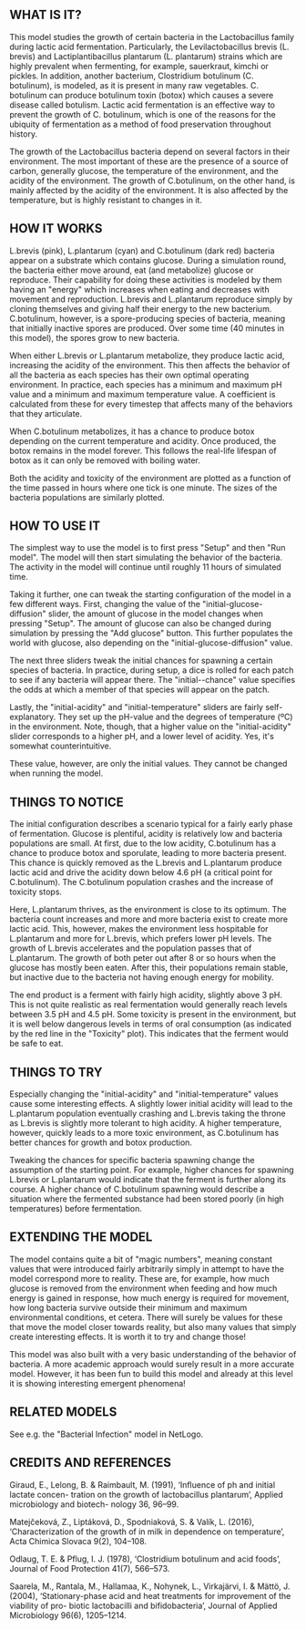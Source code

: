 ## WHAT IS IT?

This model studies the growth of certain bacteria in the Lactobacillus family
during lactic acid fermentation. Particularly, the Levilactobacillus brevis (L.
brevis) and Lactiplantibacillus plantarum (L. plantarum) strains which are
highly prevalent when fermenting, for example, sauerkraut, kimchi or pickles. In
addition, another bacterium, Clostridium botulinum (C. botulinum), is modeled,
as it is present in many raw vegetables. C. botulinum can produce botulinum
toxin (botox) which causes a severe disease called botulism. Lactic acid
fermentation is an effective way to prevent the growth of C. botulinum, which is
one of the reasons for the ubiquity of fermentation as a method of food
preservation throughout history.

The growth of the Lactobacillus bacteria depend on several factors in their
environment. The most important of these are the presence of a source of carbon,
generally glucose, the temperature of the environment, and the acidity of the
environment. The growth of C.botulinum, on the other hand, is mainly affected by
the acidity of the environment. It is also affected by the temperature, but is
highly resistant to changes in it.

## HOW IT WORKS

L.brevis (pink), L.plantarum (cyan) and C.botulinum (dark red) bacteria appear
on a substrate which contains glucose. During a simulation round, the bacteria
either move around, eat (and metabolize) glucose or reproduce. Their capability
for doing these activities is modeled by them having an "energy" which
increases when eating and decreases with movement and reproduction. L.brevis and
L.plantarum reproduce simply by cloning themselves and giving half their energy
to the new bacterium. C.botulinum, however, is a spore-producing species of
bacteria, meaning that initially inactive spores are produced. Over some time
(40 minutes in this model), the spores grow to new bacteria.

When either L.brevis or L.plantarum metabolize, they produce lactic acid,
increasing the acidity of the environment. This then affects the behavior of all
the bacteria as each species has their own optimal operating environment. In
practice, each species has a minimum and maximum pH value and a minimum and
maximum temperature value. A coefficient is calculated from these for every
timestep that affects many of the behaviors that they articulate.

When C.botulinum metabolizes, it has a chance to produce botox depending on the
current temperature and acidity. Once produced, the botox remains in the model
forever. This follows the real-life lifespan of botox as it can only be removed
with boiling water.

Both the acidity and toxicity of the environment are plotted as a function of
the time passed in hours where one tick is one minute. The sizes of the bacteria
populations are similarly plotted.

## HOW TO USE IT

The simplest way to use the model is to first press "Setup" and then "Run
model". The model will then start simulating the behavior of the bacteria. The
activity in the model will continue until roughly 11 hours of simulated time.

Taking it further, one can tweak the starting configuration of the model in a
few different ways. First, changing the value of the "initial-glucose-diffusion" 
slider, the amount of glucose in the model changes when pressing "Setup". The
amount of glucose can also be changed during simulation by pressing the "Add
glucose" button. This further populates the world with glucose, also depending on the
"initial-glucose-diffusion" value.

The next three sliders tweak the initial chances for spawning a certain species
of bacteria. In practice, during setup, a dice is rolled for each patch to see
if any bacteria will appear there. The "initial-<bacteria-species>-chance" value
specifies the odds at which a member of that species will appear on the patch.

Lastly, the "initial-acidity" and "initial-temperature" sliders are fairly
self-explanatory. They set up the pH-value and the degrees of temperature (ºC)
in the environment. Note, though, that a higher value on the "initial-acidity"
slider corresponds to a higher pH, and a lower level of acidity. Yes, it's
somewhat counterintuitive. 

These value, however, are only the initial values. They cannot be changed when
running the model.

## THINGS TO NOTICE

The initial configuration describes a scenario typical for a fairly early phase
of fermentation. Glucose is plentiful, acidity is relatively low and bacteria
populations are small. At first, due to the low acidity, C.botulinum has a
chance to produce botox and sporulate, leading to more bacteria present. This
chance is quickly removed as the L.brevis and L.plantarum produce lactic acid
and drive the acidity down below 4.6 pH (a critical point for C.botulinum). The
C.botulinum population crashes and the increase of toxicity stops. 

Here, L.plantarum thrives, as the environment is close to its optimum. The
bacteria count increases and more and more bacteria exist to create more lactic
acid. This, however, makes the environment less hospitable for L.plantarum and
more for L.brevis, which prefers lower pH levels. The growth of L.brevis
accelerates and the population passes that of L.plantarum. The growth of both
peter out after 8 or so hours when the glucose has mostly been eaten. After
this, their populations remain stable, but inactive due to the bacteria not
having enough energy for mobility.

The end product is a ferment with fairly high acidity, slightly above 3 pH. This
is not quite realistic as real fermentation would generally reach levels between
3.5 pH and 4.5 pH. Some toxicity is present in the environment, but it is well
below dangerous levels in terms of oral consumption (as indicated by the red
line in the "Toxicity" plot). This indicates that the ferment would be safe to
eat.

## THINGS TO TRY

Especially changing the "initial-acidity" and "initial-temperature" values cause
some interesting effects. A slightly lower initial acidity will lead to the
L.plantarum population eventually crashing and L.brevis taking the throne as
L.brevis is slightly more tolerant to high acidity. A higher temperature,
however, quickly leads to a more toxic environment, as C.botulinum has better
chances for growth and botox production. 

Tweaking the chances for specific bacteria spawning change the assumption of the
starting point. For example, higher chances for spawning L.brevis or L.plantarum
would indicate that the ferment is further along its course. A higher chance of
C.botulinum spawning would describe a situation where the fermented substance
had been stored poorly (in high temperatures) before fermentation.

## EXTENDING THE MODEL

The model contains quite a bit of "magic numbers", meaning constant values that
were introduced fairly arbitrarily simply in attempt to have the model
correspond more to reality. These are, for example, how much glucose is removed
from the environment when feeding and how much energy is gained in response,
how much energy is required for movement, how long bacteria survive outside
their minimum and maximum environmental conditions, et cetera. There will surely
be values for these that move the model closer towards reality, but also many
values that simply create interesting effects. It is worth it to try and change
those!

This model was also built with a very basic understanding of the behavior of
bacteria. A more academic approach would surely result in a more accurate model.
However, it has been fun to build this model and already at this level it is
showing interesting emergent phenomena!

## RELATED MODELS

See e.g. the "Bacterial Infection" model in NetLogo.

## CREDITS AND REFERENCES

Giraud, E., Lelong, B. & Raimbault, M. (1991), ‘Influence of ph and initial lactate concen-
tration on the growth of lactobacillus plantarum’, Applied microbiology and biotech-
nology 36, 96–99.

Matejčeková, Z., Liptáková, D., Spodniaková, S. & Valík, L. (2016), ‘Characterization of the
growth of in milk in dependence on temperature’, Acta Chimica Slovaca 9(2), 104–108.

Odlaug, T. E. & Pflug, I. J. (1978), ‘Clostridium botulinum and acid foods’, Journal of Food
Protection 41(7), 566–573.

Saarela, M., Rantala, M., Hallamaa, K., Nohynek, L., Virkajärvi, I. & Mättö, J. (2004),
‘Stationary-phase acid and heat treatments for improvement of the viability of pro-
biotic lactobacilli and bifidobacteria’, Journal of Applied Microbiology 96(6), 1205–1214.
